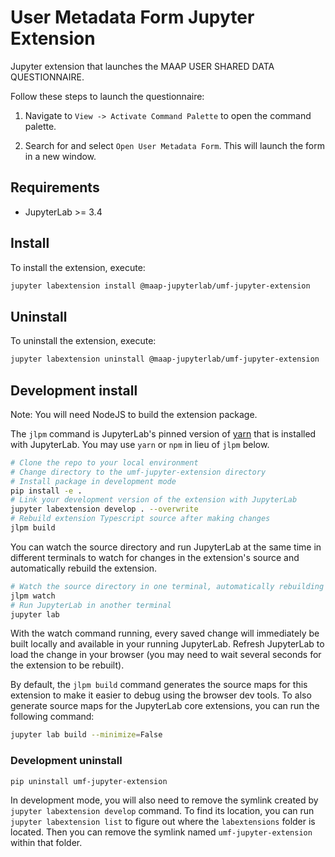# User Metadata Form Jupyter Extension

Jupyter extension that launches the MAAP USER SHARED DATA QUESTIONNAIRE.

Follow these steps to launch the questionnaire:

1. Navigate to `View -> Activate Command Palette` to open the command palette.

2. Search for and select `Open User Metadata Form`. This will launch the form in a new window.




## Requirements

* JupyterLab >= 3.4

## Install

To install the extension, execute:

```bash
jupyter labextension install @maap-jupyterlab/umf-jupyter-extension
```

## Uninstall

To uninstall the extension, execute:

```bash
jupyter labextension uninstall @maap-jupyterlab/umf-jupyter-extension
```


## Development install

Note: You will need NodeJS to build the extension package.

The `jlpm` command is JupyterLab's pinned version of
[yarn](https://yarnpkg.com/) that is installed with JupyterLab. You may use
`yarn` or `npm` in lieu of `jlpm` below.

```bash
# Clone the repo to your local environment
# Change directory to the umf-jupyter-extension directory
# Install package in development mode
pip install -e .
# Link your development version of the extension with JupyterLab
jupyter labextension develop . --overwrite
# Rebuild extension Typescript source after making changes
jlpm build
```

You can watch the source directory and run JupyterLab at the same time in different terminals to watch for changes in the extension's source and automatically rebuild the extension.

```bash
# Watch the source directory in one terminal, automatically rebuilding when needed
jlpm watch
# Run JupyterLab in another terminal
jupyter lab
```

With the watch command running, every saved change will immediately be built locally and available in your running JupyterLab. Refresh JupyterLab to load the change in your browser (you may need to wait several seconds for the extension to be rebuilt).

By default, the `jlpm build` command generates the source maps for this extension to make it easier to debug using the browser dev tools. To also generate source maps for the JupyterLab core extensions, you can run the following command:

```bash
jupyter lab build --minimize=False
```

### Development uninstall

```bash
pip uninstall umf-jupyter-extension
```

In development mode, you will also need to remove the symlink created by `jupyter labextension develop`
command. To find its location, you can run `jupyter labextension list` to figure out where the `labextensions`
folder is located. Then you can remove the symlink named `umf-jupyter-extension` within that folder.
